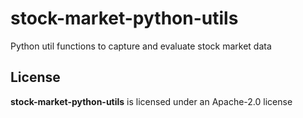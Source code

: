 # stock-market-python-utils
Python util functions to capture and evaluate stock market data

## License

**stock-market-python-utils** is licensed under an Apache-2.0 license
